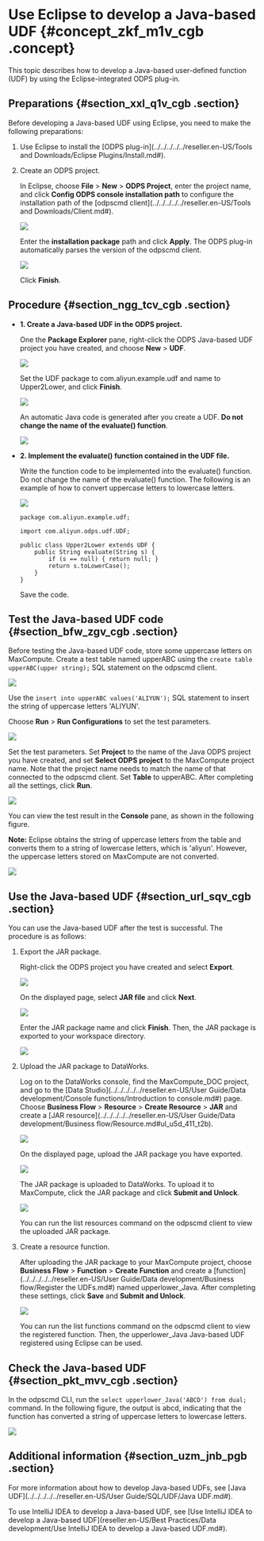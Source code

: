 # Use Eclipse to develop a Java-based UDF {#concept_zkf_m1v_cgb .concept}

This topic describes how to develop a Java-based user-defined function \(UDF\) by using the Eclipse-integrated ODPS plug-in.

## Preparations {#section_xxl_q1v_cgb .section}

Before developing a Java-based UDF using Eclipse, you need to make the following preparations:

1.  Use Eclipse to install the [ODPS plug-in](../../../../../reseller.en-US/Tools and Downloads/Eclipse Plugins/Install.md#).
2.  Create an ODPS project.

    In Eclipse, choose **File** \> **New** \> **ODPS Project**, enter the project name, and click **Config ODPS console installation path** to configure the installation path of the [odpscmd client](../../../../../reseller.en-US/Tools and Downloads/Client.md#).

    ![](http://static-aliyun-doc.oss-cn-hangzhou.aliyuncs.com/assets/img/79958/155056966434302_en-US.png)

    Enter the **installation package** path and click **Apply**. The ODPS plug-in automatically parses the version of the odpscmd client.

    ![](http://static-aliyun-doc.oss-cn-hangzhou.aliyuncs.com/assets/img/79958/155056966434304_en-US.png)

    Click **Finish**.


## Procedure {#section_ngg_tcv_cgb .section}

-   **1. Create a Java-based UDF in the ODPS project.**

    One the **Package Explorer** pane, right-click the ODPS Java-based UDF project you have created, and choose **New** \> **UDF**.

    ![](http://static-aliyun-doc.oss-cn-hangzhou.aliyuncs.com/assets/img/79958/155056966434311_en-US.png)

    Set the UDF package to com.aliyun.example.udf and name to Upper2Lower, and click **Finish**.

    ![](http://static-aliyun-doc.oss-cn-hangzhou.aliyuncs.com/assets/img/79958/155056966434316_en-US.png)

    An automatic Java code is generated after you create a UDF. **Do not change the name of the evaluate\(\) function**.

    ![](http://static-aliyun-doc.oss-cn-hangzhou.aliyuncs.com/assets/img/79958/155056966434317_en-US.png)

-   **2. Implement the evaluate\(\) function contained in the UDF file.**

    Write the function code to be implemented into the evaluate\(\) function. Do not change the name of the evaluate\(\) function. The following is an example of how to convert uppercase letters to lowercase letters.

    ![](http://static-aliyun-doc.oss-cn-hangzhou.aliyuncs.com/assets/img/79958/155056966534318_en-US.png)

    ```
    package com.aliyun.example.udf;
    
    import com.aliyun.odps.udf.UDF;
    
    public class Upper2Lower extends UDF {
        public String evaluate(String s) {
            if (s == null) { return null; }
            return s.toLowerCase();
        }
    }
    ```

    Save the code.


## Test the Java-based UDF code {#section_bfw_zgv_cgb .section}

Before testing the Java-based UDF code, store some uppercase letters on MaxCompute. Create a test table named upperABC using the `create table upperABC(upper string);` SQL statement on the odpscmd client.

![](http://static-aliyun-doc.oss-cn-hangzhou.aliyuncs.com/assets/img/79958/155056966534320_en-US.png)

Use the `insert into upperABC values('ALIYUN');` SQL statement to insert the string of uppercase letters 'ALIYUN'.

Choose **Run** \> **Run Configurations** to set the test parameters.

![](http://static-aliyun-doc.oss-cn-hangzhou.aliyuncs.com/assets/img/79958/155056966534322_en-US.png)

Set the test parameters. Set **Project** to the name of the Java ODPS project you have created, and set **Select ODPS project** to the MaxCompute project name. Note that the project name needs to match the name of that connected to the odpscmd client. Set **Table** to upperABC. After completing all the settings, click **Run**.

![](http://static-aliyun-doc.oss-cn-hangzhou.aliyuncs.com/assets/img/79958/155056966534324_en-US.png)

You can view the test result in the **Console** pane, as shown in the following figure.

**Note:** Eclipse obtains the string of uppercase letters from the table and converts them to a string of lowercase letters, which is 'aliyun'. However, the uppercase letters stored on MaxCompute are not converted.

![](http://static-aliyun-doc.oss-cn-hangzhou.aliyuncs.com/assets/img/79958/155056966534326_en-US.png)

## Use the Java-based UDF {#section_url_sqv_cgb .section}

You can use the Java-based UDF after the test is successful. The procedure is as follows:

1.  Export the JAR package.

    Right-click the ODPS project you have created and select **Export**.

    ![](http://static-aliyun-doc.oss-cn-hangzhou.aliyuncs.com/assets/img/79958/155056966534328_en-US.png)

    On the displayed page, select **JAR file** and click **Next**.

    ![](http://static-aliyun-doc.oss-cn-hangzhou.aliyuncs.com/assets/img/79958/155056966534329_en-US.png)

    Enter the JAR package name and click **Finish**. Then, the JAR package is exported to your workspace directory.

    ![](http://static-aliyun-doc.oss-cn-hangzhou.aliyuncs.com/assets/img/79958/155056966538712_en-US.png)

2.  Upload the JAR package to DataWorks.

    Log on to the DataWorks console, find the MaxCompute\_DOC project, and go to the [Data Studio](../../../../../reseller.en-US/User Guide/Data development/Console functions/Introduction to console.md#) page. Choose **Business Flow** \> **Resource** \> **Create Resource** \> **JAR** and create a [JAR resource](../../../../../reseller.en-US/User Guide/Data development/Business flow/Resource.md#ul_u5d_411_t2b).

    ![](http://static-aliyun-doc.oss-cn-hangzhou.aliyuncs.com/assets/img/79958/155056966534331_en-US.png)

    On the displayed page, upload the JAR package you have exported.

    ![](http://static-aliyun-doc.oss-cn-hangzhou.aliyuncs.com/assets/img/79958/155056966534334_en-US.png)

    The JAR package is uploaded to DataWorks. To upload it to MaxCompute, click the JAR package and click **Submit and Unlock**.

    ![](http://static-aliyun-doc.oss-cn-hangzhou.aliyuncs.com/assets/img/79958/155056966534335_en-US.png)

    You can run the list resources command on the odpscmd client to view the uploaded JAR package.

3.  Create a resource function.

    After uploading the JAR package to your MaxCompute project, choose **Business Flow** \> **Function** \> **Create Function** and create a [function](../../../../../reseller.en-US/User Guide/Data development/Business flow/Register the UDFs.md#) named upperlower\_Java. After completing these settings, click **Save** and **Submit and Unlock**.

    ![](http://static-aliyun-doc.oss-cn-hangzhou.aliyuncs.com/assets/img/79958/155056966534337_en-US.png)

    You can run the list functions command on the odpscmd client to view the registered function. Then, the upperlower\_Java Java-based UDF registered using Eclipse can be used.


## Check the Java-based UDF {#section_pkt_mvv_cgb .section}

In the odpscmd CLI, run the `select upperlower_Java('ABCD') from dual;` command. In the following figure, the output is abcd, indicating that the function has converted a string of uppercase letters to lowercase letters.

![](http://static-aliyun-doc.oss-cn-hangzhou.aliyuncs.com/assets/img/79958/155056966534338_en-US.png)

## Additional information {#section_uzm_jnb_pgb .section}

For more information about how to develop Java-based UDFs, see [Java UDF](../../../../../reseller.en-US/User Guide/SQL/UDF/Java UDF.md#).

To use IntelliJ IDEA to develop a Java-based UDF, see [Use IntelliJ IDEA to develop a Java-based UDF](reseller.en-US/Best Practices/Data development/Use IntelliJ IDEA to develop a Java-based UDF.md#).


